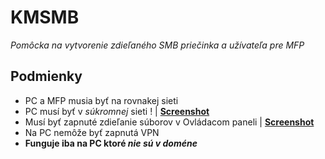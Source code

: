 # KMSMB
*Pomôcka na vytvorenie zdieľaného SMB priečinka a užívateľa pre MFP*
## Podmienky
* PC a MFP musia byť na rovnakej sieti
* PC musí byť v _súkromnej_ sieti ! | [**Screenshot**](https://imgur.com/a/ZGURBe4)
* Musí byť zapnuté zdieľanie súborov v Ovládacom paneli  |  [**Screenshot**](https://imgur.com/a/lFNUmCC)
* Na PC nemôže byť zapnutá VPN
* **Funguje iba na PC ktoré _nie sú v doméne_**
